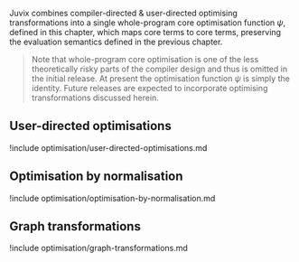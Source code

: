 Juvix combines compiler-directed & user-directed optimising transformations into a single whole-program core optimisation function $ψ$, defined in this chapter, which maps core terms to core terms, preserving the evaluation semantics defined in the previous chapter.

> Note that whole-program core optimisation is one of the less theoretically risky parts of the compiler design and thus is omitted in the initial release. At present the optimisation function $ψ$ is simply the identity. Future releases are expected to incorporate optimising transformations discussed herein.

## User-directed optimisations

!include optimisation/user-directed-optimisations.md

## Optimisation by normalisation

!include optimisation/optimisation-by-normalisation.md

## Graph transformations

!include optimisation/graph-transformations.md
